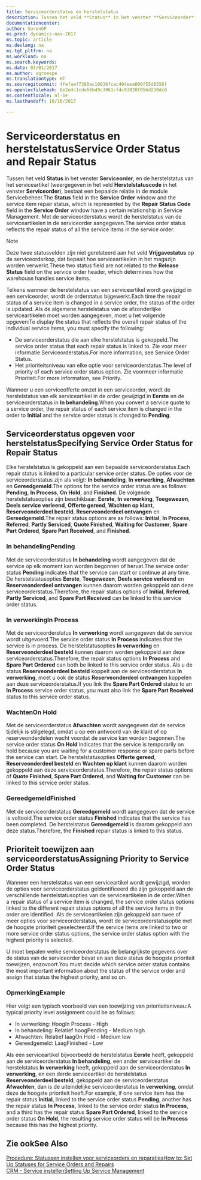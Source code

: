 ```yaml
---
title: Serviceorderstatus en herstelstatus
description: Tussen het veld **Status** in het venster **Serviceorder** en de herstelstatus van het serviceartikel, weergegeven in het veld **Herstelstatuscode** in het venster **Serviceorder**, bestaat een bepaalde relatie in de module CRM - Service. Met de serviceorderstatus wordt de herstelstatus van de serviceartikelen in de serviceorder aangegeven.
documentationcenter: 
author: SorenGP
ms.prod: dynamics-nav-2017
ms.topic: article
ms.devlang: na
ms.tgt_pltfrm: na
ms.workload: na
ms.search.keywords: 
ms.date: 07/01/2017
ms.author: sgroespe
ms.translationtype: HT
ms.sourcegitcommit: 4fefaef7380ac10836fcac404eea006f55d8556f
ms.openlocfilehash: 6e2edc1cde66b49c3961cf4c93820f056d230dc8
ms.contentlocale: nl-be
ms.lasthandoff: 10/16/2017

---
```

# <a name="service-order-status-and-repair-status"></a><span data-ttu-id="fc999-104">Serviceorderstatus en herstelstatus</span><span class="sxs-lookup"><span data-stu-id="fc999-104">Service Order Status and Repair Status</span></span>
<span data-ttu-id="fc999-105">Tussen het veld **Status** in het venster **Serviceorder**, en de herstelstatus van het serviceartikel (weergegeven in het veld **Herstelstatuscode** in het venster **Serviceorder**), bestaat een bepaalde relatie in de module Servicebeheer.</span><span class="sxs-lookup"><span data-stu-id="fc999-105">The **Status** field in the **Service Order** window and the service item repair status, which is represented by the **Repair Status Code** field in the **Service Order** window have a certain relationship in Service Management.</span></span> <span data-ttu-id="fc999-106">Met de serviceorderstatus wordt de herstelstatus van de serviceartikelen in de serviceorder aangegeven.</span><span class="sxs-lookup"><span data-stu-id="fc999-106">The service order status reflects the repair status of all the service items in the service order.</span></span>  
  
> [!NOTE]  
>  <span data-ttu-id="fc999-107">Deze twee statusvelden zijn niet gerelateerd aan het veld **Vrijgavestatus** op de serviceorderkop, dat bepaalt hoe serviceartikelen in het magazijn worden verwerkt.</span><span class="sxs-lookup"><span data-stu-id="fc999-107">These two status field are not related to the **Release Status** field on the service order header, which determines how the warehouse handles service items.</span></span>  
  
 <span data-ttu-id="fc999-108">Telkens wanneer de herstelstatus van een serviceartikel wordt gewijzigd in een serviceorder, wordt de orderstatus bijgewerkt.</span><span class="sxs-lookup"><span data-stu-id="fc999-108">Each time the repair status of a service item is changed in a service order, the status of the order is updated.</span></span> <span data-ttu-id="fc999-109">Als de algemene herstelstatus van de afzonderlijke serviceartikelen moet worden aangegeven, moet u het volgende opgeven:</span><span class="sxs-lookup"><span data-stu-id="fc999-109">To display the status that reflects the overall repair status of the individual service items, you must specify the following:</span></span>  
  
* <span data-ttu-id="fc999-110">De serviceorderstatus die aan elke herstelstatus is gekoppeld.</span><span class="sxs-lookup"><span data-stu-id="fc999-110">The service order status that each repair status is linked to.</span></span> <span data-ttu-id="fc999-111">Zie voor meer informatie Serviceorderstatus.</span><span class="sxs-lookup"><span data-stu-id="fc999-111">For more information, see Service Order Status.</span></span>  
* <span data-ttu-id="fc999-112">Het prioriteitsniveau van elke optie voor serviceorderstatus.</span><span class="sxs-lookup"><span data-stu-id="fc999-112">The level of priority of each service order status option.</span></span> <span data-ttu-id="fc999-113">Zie voormeer informatie Prioriteit.</span><span class="sxs-lookup"><span data-stu-id="fc999-113">For more information, see Priority.</span></span>  
  
 <span data-ttu-id="fc999-114">Wanneer u een serviceofferte omzet in een serviceorder, wordt de herstelstatus van elk serviceartikel in de order gewijzigd in **Eerste** en de serviceorderstatus in **In behandeling**.</span><span class="sxs-lookup"><span data-stu-id="fc999-114">When you convert a service quote to a service order, the repair status of each service item is changed in the order to **Initial** and the service order status is changed to **Pending**.</span></span>  
  
## <a name="specifying-service-order-status-for-repair-status"></a><span data-ttu-id="fc999-115">Serviceorderstatus opgeven voor herstelstatus</span><span class="sxs-lookup"><span data-stu-id="fc999-115">Specifying Service Order Status for Repair Status</span></span>  
<span data-ttu-id="fc999-116">Elke herstelstatus is gekoppeld aan een bepaalde serviceorderstatus.</span><span class="sxs-lookup"><span data-stu-id="fc999-116">Each repair status is linked to a particular service order status.</span></span> <span data-ttu-id="fc999-117">De opties voor de serviceorderstatus zijn als volgt: **In behandeling**, **In verwerking**, **Afwachten** en **Gereedgemeld**.</span><span class="sxs-lookup"><span data-stu-id="fc999-117">The options for the service order status are as follows: **Pending**, **In Process**, **On Hold**, and **Finished**.</span></span> <span data-ttu-id="fc999-118">De volgende herstelstatusopties zijn beschikbaar: **Eerste**, **In verwerking**, **Toegewezen**, **Deels service verleend**, **Offerte gereed**, **Wachten op klant**, **Reserveonderdeel besteld**, **Reserveonderdeel ontvangen** en **Gereedgemeld**.</span><span class="sxs-lookup"><span data-stu-id="fc999-118">The repair status options are as follows: **Initial**, **In Process**, **Referred**, **Partly Serviced**, **Quote Finished**, **Waiting for Customer**, **Spare Part Ordered**, **Spare Part Received**, and **Finished**.</span></span>  
  
### <a name="pending"></a><span data-ttu-id="fc999-119">In behandeling</span><span class="sxs-lookup"><span data-stu-id="fc999-119">Pending</span></span>  
<span data-ttu-id="fc999-120">Met de serviceorderstatus **In behandeling** wordt aangegeven dat de service op elk moment kan worden begonnen of hervat.</span><span class="sxs-lookup"><span data-stu-id="fc999-120">The service order status **Pending** indicates that the service can start or continue at any time.</span></span> <span data-ttu-id="fc999-121">De herstelstatusopties **Eerste**, **Toegewezen**, **Deels service verleend** en **Reserveonderdeel ontvangen** kunnen daarom worden gekoppeld aan deze serviceorderstatus.</span><span class="sxs-lookup"><span data-stu-id="fc999-121">Therefore, the repair status options of **Initial**, **Referred**, **Partly Serviced**, and **Spare Part Received** can be linked to this service order status.</span></span>  
  
### <a name="in-process"></a><span data-ttu-id="fc999-122">In verwerking</span><span class="sxs-lookup"><span data-stu-id="fc999-122">In Process</span></span>  
<span data-ttu-id="fc999-123">Met de serviceorderstatus **In verwerking** wordt aangegeven dat de service wordt uitgevoerd.</span><span class="sxs-lookup"><span data-stu-id="fc999-123">The service order status **In Process** indicates that the service is in process.</span></span> <span data-ttu-id="fc999-124">De herstelstatusopties **In verwerking** en **Reserveonderdeel besteld** kunnen daarom worden gekoppeld aan deze serviceorderstatus.</span><span class="sxs-lookup"><span data-stu-id="fc999-124">Therefore, the repair status options **In Process** and **Spare Part Ordered** can both be linked to this service order status.</span></span> <span data-ttu-id="fc999-125">Als u de status **Reserveonderdeel besteld** koppelt aan de serviceorderstatus **In verwerking**, moet u ook de status **Reserveonderdeel ontvangen** koppelen aan deze serviceorderstatus.</span><span class="sxs-lookup"><span data-stu-id="fc999-125">If you link the **Spare Part Ordered** status to an **In Process** service order status, you must also link the **Spare Part Received** status to this service order status.</span></span>  
  
### <a name="on-hold"></a><span data-ttu-id="fc999-126">Wachten</span><span class="sxs-lookup"><span data-stu-id="fc999-126">On Hold</span></span>  
<span data-ttu-id="fc999-127">Met de serviceorderstatus **Afwachten** wordt aangegeven dat de service tijdelijk is stilgelegd, omdat u op een antwoord van de klant of op reserveonderdelen wacht voordat de service kan worden begonnen.</span><span class="sxs-lookup"><span data-stu-id="fc999-127">The service order status **On Hold** indicates that the service is temporarily on hold because you are waiting for a customer response or spare parts before the service can start.</span></span> <span data-ttu-id="fc999-128">De herstelstatusopties **Offerte gereed**, **Reserveonderdeel besteld** en **Wachten op klant** kunnen daarom worden gekoppeld aan deze serviceorderstatus.</span><span class="sxs-lookup"><span data-stu-id="fc999-128">Therefore, the repair status options of **Quote Finished**, **Spare Part Ordered**, and **Waiting for Customer** can be linked to this service order status.</span></span>  
  
### <a name="finished"></a><span data-ttu-id="fc999-129">Gereedgemeld</span><span class="sxs-lookup"><span data-stu-id="fc999-129">Finished</span></span>  
<span data-ttu-id="fc999-130">Met de serviceorderstatus **Gereedgemeld** wordt aangegeven dat de service is voltooid.</span><span class="sxs-lookup"><span data-stu-id="fc999-130">The service order status **Finished** indicates that the service has been completed.</span></span> <span data-ttu-id="fc999-131">De herstelstatus **Gereedgemeld** is daarom gekoppeld aan deze status.</span><span class="sxs-lookup"><span data-stu-id="fc999-131">Therefore, the **Finished** repair status is linked to this status.</span></span>  
  
## <a name="assigning-priority-to-service-order-status"></a><span data-ttu-id="fc999-132">Prioriteit toewijzen aan serviceorderstatus</span><span class="sxs-lookup"><span data-stu-id="fc999-132">Assigning Priority to Service Order Status</span></span>  
<span data-ttu-id="fc999-133">Wanneer een herstelstatus van een serviceartikel wordt gewijzigd, worden de opties voor serviceorderstatus geïdentificeerd die zijn gekoppeld aan de verschillende herstelstatusopties van de serviceartikelen in de order.</span><span class="sxs-lookup"><span data-stu-id="fc999-133">When a repair status of a service item is changed, the service order status options linked to the different repair status options of all the service items in the order are identified.</span></span> <span data-ttu-id="fc999-134">Als de serviceartikelen zijn gekoppeld aan twee of meer opties voor serviceorderstatus, wordt de serviceorderstatusoptie met de hoogste prioriteit geselecteerd.</span><span class="sxs-lookup"><span data-stu-id="fc999-134">If the service items are linked to two or more service order status options, the service order status option with the highest priority is selected.</span></span>  
  
<span data-ttu-id="fc999-135">U moet bepalen welke serviceorderstatus de belangrijkste gegevens over de status van de serviceorder bevat en aan deze status de hoogste prioriteit toewijzen, enzovoort.</span><span class="sxs-lookup"><span data-stu-id="fc999-135">You must decide which service order status contains the most important information about the status of the service order and assign that status the highest priority, and so on.</span></span>  
  
### <a name="example"></a><span data-ttu-id="fc999-136">Opmerking</span><span class="sxs-lookup"><span data-stu-id="fc999-136">Example</span></span>  
<span data-ttu-id="fc999-137">Hier volgt een typisch voorbeeld van een toewijzing van prioriteitsniveau:</span><span class="sxs-lookup"><span data-stu-id="fc999-137">A typical priority level assignment could be as follows:</span></span>  
  
* <span data-ttu-id="fc999-138">In verwerking: Hoog</span><span class="sxs-lookup"><span data-stu-id="fc999-138">In Process - High</span></span>  
* <span data-ttu-id="fc999-139">In behandeling: Relatief hoog</span><span class="sxs-lookup"><span data-stu-id="fc999-139">Pending - Medium high</span></span>  
* <span data-ttu-id="fc999-140">Afwachten: Relatief laag</span><span class="sxs-lookup"><span data-stu-id="fc999-140">On Hold - Medium low</span></span>  
* <span data-ttu-id="fc999-141">Gereedgemeld: Laag</span><span class="sxs-lookup"><span data-stu-id="fc999-141">Finished - Low</span></span>  
  
<span data-ttu-id="fc999-142">Als één serviceartikel bijvoorbeeld de herstelstatus **Eerste** heeft, gekoppeld aan de serviceorderstatus **In behandeling**, een ander serviceartikel de herstelstatus **In verwerking** heeft, gekoppeld aan de serviceorderstatus **In verwerking**, en een derde serviceartikel de herstelstatus **Reserveonderdeel besteld**, gekoppeld aan de serviceorderstatus **Afwachten**, dan is de uiteindelijke serviceorderstatus **In verwerking**, omdat deze de hoogste prioriteit heeft.</span><span class="sxs-lookup"><span data-stu-id="fc999-142">For example, if one service item has the repair status **Initial**, linked to the service order status **Pending**, another has the repair status **In Process**, linked to the service order status **In Process**, and a third has the repair status **Spare Part Ordered**, linked to the service order status **On Hold**, the resulting service order status will be **In Process** because this has the highest priority.</span></span>  
  
## <a name="see-also"></a><span data-ttu-id="fc999-143">Zie ook</span><span class="sxs-lookup"><span data-stu-id="fc999-143">See Also</span></span>  
[<span data-ttu-id="fc999-144">Procedure: Statussen instellen voor serviceorders en reparaties</span><span class="sxs-lookup"><span data-stu-id="fc999-144">How to: Set Up Statuses for Service Orders and Repairs</span></span>](service-order-repair-status.md)  
[<span data-ttu-id="fc999-145">CRM - Service instellen</span><span class="sxs-lookup"><span data-stu-id="fc999-145">Setting Up Service Management</span></span>](service-setup-service.md)  


